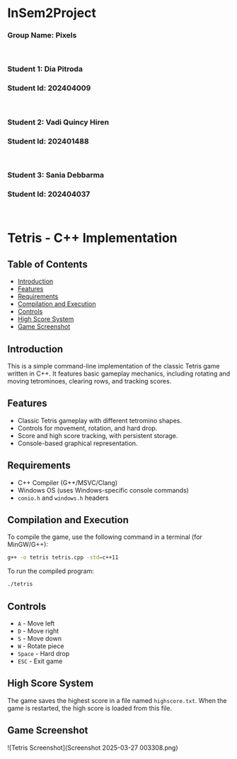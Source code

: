 # InSem2Project

### Group Name: Pixels

<br>

### Student 1: Dia Pitroda
### Student Id: 202404009

<br> 

### Student 2: Vadi Quincy Hiren
### Student Id: 202401488

<br>

### Student 3: Sania Debbarma
### Student Id: 202404037

<br>

# Tetris - C++ Implementation

## Table of Contents
- [Introduction](#introduction)
- [Features](#features)
- [Requirements](#requirements)
- [Compilation and Execution](#compilation-and-execution)
- [Controls](#controls)
- [High Score System](#high-score-system)
- [Game Screenshot](#game-screenshot)

## Introduction
This is a simple command-line implementation of the classic Tetris game written in C++. It features basic gameplay mechanics, including rotating and moving tetrominoes, clearing rows, and tracking scores.

## Features
- Classic Tetris gameplay with different tetromino shapes.
- Controls for movement, rotation, and hard drop.
- Score and high score tracking, with persistent storage.
- Console-based graphical representation.

## Requirements
- C++ Compiler (G++/MSVC/Clang)
- Windows OS (uses Windows-specific console commands)
- `conio.h` and `windows.h` headers

## Compilation and Execution
To compile the game, use the following command in a terminal (for MinGW/G++):
```sh
g++ -o tetris tetris.cpp -std=c++11
```
To run the compiled program:
```sh
./tetris
```

## Controls
- `A` - Move left
- `D` - Move right
- `S` - Move down
- `W` - Rotate piece
- `Space` - Hard drop
- `ESC` - Exit game

## High Score System
The game saves the highest score in a file named `highscore.txt`. When the game is restarted, the high score is loaded from this file.

## Game Screenshot
![Tetris Screenshot](Screenshot 2025-03-27 003308.png)

